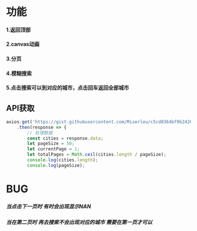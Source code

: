 # 功能
#### 1.返回顶部
#### 2.canvas动画
#### 3.分页
#### 4.模糊搜索
#### 5.点击搜索可以到对应的城市，点击回车返回全部城市
## API获取
```javascript
axios.get('https://gist.githubusercontent.com/Miserlou/c5cd8364bf9b2420bb29/raw/2bf258763cdddd704f8ffd3ea9a3e81d25e2c6f6/cities.json')
    .then(response => {
        // 处理数据
        const cities = response.data;
        let pageSize = 50;
        let currentPage = 1;
        let totalPages = Math.ceil(cities.length / pageSize);
        console.log(cities.length);
        console.log(pageSize);
```
# BUG
##### 当点击下一页时 有时会出现显示NAN
##### 当在第二页时 再去搜索不会出现对应的城市 需要在第一页才可以

